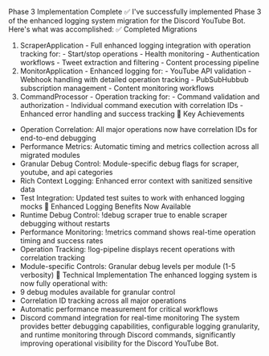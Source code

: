  Phase 3 Implementation Complete ✅
  I've successfully implemented Phase 3 of the
  enhanced logging system migration for the
  Discord YouTube Bot. Here's what was
  accomplished:
  ✅  Completed Migrations
  1. ScraperApplication - Full enhanced logging
  integration with operation tracking for:
    - Start/stop operations
    - Health monitoring
    - Authentication workflows
    - Tweet extraction and filtering
    - Content processing pipeline
  2. MonitorApplication - Enhanced logging for:
    - YouTube API validation
    - Webhook handling with detailed operation
  tracking
    - PubSubHubbub subscription management
    - Content monitoring workflows
  3. CommandProcessor - Operation tracking for:
    - Command validation and authorization
    - Individual command execution with
  correlation IDs
    - Enhanced error handling and success
  tracking
  🎯 Key Achievements
  - Operation Correlation: All major operations
  now have correlation IDs for end-to-end
  debugging
  - Performance Metrics: Automatic timing and
  metrics collection across all migrated modules
  - Granular Debug Control: Module-specific
  debug flags for scraper, youtube, and api
  categories
  - Rich Context Logging: Enhanced error context
   with sanitized sensitive data
  - Test Integration: Updated test suites to
  work with enhanced logging mocks
  🚀 Enhanced Logging Benefits Now Available
  - Runtime Debug Control: !debug scraper true
  to enable scraper debugging without restarts
  - Performance Monitoring: !metrics command
  shows real-time operation timing and success
  rates
  - Operation Tracking: !log-pipeline displays
  recent operations with correlation tracking
  - Module-specific Controls: Granular debug
  levels per module (1-5 verbosity)
  🔧 Technical Implementation
  The enhanced logging system is now fully
  operational with:
  - 9 debug modules available for granular
  control
  - Correlation ID tracking across all major
  operations
  - Automatic performance measurement for
  critical workflows
  - Discord command integration for real-time
  monitoring
  The system provides better debugging
  capabilities, configurable logging
  granularity, and runtime monitoring through
  Discord commands, significantly improving
  operational visibility for the Discord YouTube
   Bot.
